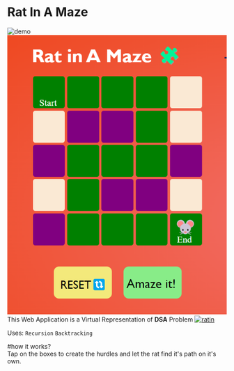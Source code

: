 # Rat In A Maze

![demo](rat1.png|width=100)
![demo](rat2.png)
This Web Application is a Virtual Representation of **DSA** Problem 
[![ratin](https://img.shields.io/badge/Rat_In_A_Maze-1DA1F2?style=for-the-badge&logo=leetcode&logoColor=white)](https://leetcode.com/discuss/interview-question/2073103/rat-in-a-maze-problem)

Uses: `Recursion` `Backtracking`

#how it works?
<br>
Tap on the boxes to create the hurdles and let the rat find it's path on it's own.

